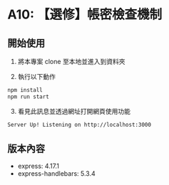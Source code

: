 # A10: 【選修】帳密檢查機制

## 開始使用

1. 將本專案 clone 至本地並進入到資料夾

2. 執行以下動作

```bash
npm install
npm run start
```

3. 看見此訊息並透過網址打開網頁使用功能

```bash
Server Up! Listening on http://localhost:3000
```

## 版本內容

- express: 4.17.1
- express-handlebars: 5.3.4
